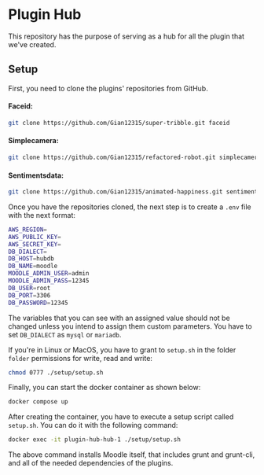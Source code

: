 # Plugin Hub

This repository has the purpose of serving as a hub for all the plugin that we've created.

## Setup

First, you need to clone the plugins' repositories from GitHub.

#### Faceid:
```bash
git clone https://github.com/Gian12315/super-tribble.git faceid
```

#### Simplecamera:
```bash
git clone https://github.com/Gian12315/refactored-robot.git simplecamera
```
#### Sentimentsdata:
```bash
git clone https://github.com/Gian12315/animated-happiness.git sentimentsdata
```

Once you have the repositories cloned, the next step is to create a `.env` file with the next format:

```bash
AWS_REGION=
AWS_PUBLIC_KEY=
AWS_SECRET_KEY=
DB_DIALECT=
DB_HOST=hubdb
DB_NAME=moodle
MOODLE_ADMIN_USER=admin
MOODLE_ADMIN_PASS=12345
DB_USER=root
DB_PORT=3306
DB_PASSWORD=12345
```
The variables that you can see with an assigned value should not be changed unless you intend to assign them custom parameters. You have to set `DB_DIALECT` as `mysql` or `mariadb`.

If you're in Linux or MacOS, you have to grant to `setup.sh` in the folder `folder` permissions for write, read and write:

```bash
chmod 0777 ./setup/setup.sh
```

Finally, you can start the docker container as shown below:

```bash
docker compose up
```

After creating the container, you have to execute a setup script called `setup.sh`. You can do it with the following command:

```bash
docker exec -it plugin-hub-hub-1 ./setup/setup.sh
```
The above command installs Moodle itself, that includes grunt and grunt-cli, and all of the needed dependencies of the plugins.